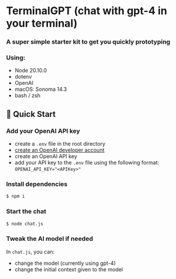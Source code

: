 # TerminalGPT (chat with gpt-4 in your terminal)

### A super simple starter kit to get you quickly prototyping  
### Using:
- Node 20.10.0
- dotenv
- OpenAI
- macOS: Sonoma 14.3
- bash / zsh


## 🔎 Quick Start

### Add your OpenAI API key
- create a `.env` file in the root directory
- [create an OpenAI developer account](https://platform.openai.com/login?launch)
- create an OpenAI API key
- add your API key to the `.env` file using the following format: `OPENAI_API_KEY="<APIKey>"`

### Install dependencies

```bash
$ npm i
```

### Start the chat

```bash
$ node chat.js
```

### Tweak the AI model if needed
In `chat.js`, you can: 
- change the model (currently using gpt-4)
- change the initial context given to the model

